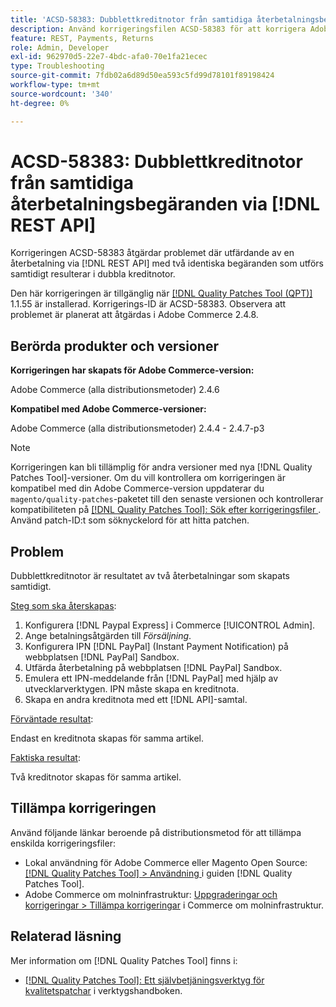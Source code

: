 ```yaml
---
title: 'ACSD-58383: Dubblettkreditnotor från samtidiga återbetalningsbegäranden via  [!DNL REST API]'
description: Använd korrigeringsfilen ACSD-58383 för att korrigera Adobe Commerce-problemet där två identiska begäranden som körs samtidigt och som återbetalas via  [!DNL REST API]  skapar dubblettkreditnotor.
feature: REST, Payments, Returns
role: Admin, Developer
exl-id: 962970d5-22e7-4bdc-afa0-70e1fa21ecec
type: Troubleshooting
source-git-commit: 7fdb02a6d89d50ea593c5fd99d78101f89198424
workflow-type: tm+mt
source-wordcount: '340'
ht-degree: 0%

---
```


# ACSD-58383: Dubblettkreditnotor från samtidiga återbetalningsbegäranden via [!DNL REST API]

Korrigeringen ACSD-58383 åtgärdar problemet där utfärdande av en återbetalning via [!DNL REST API] med två identiska begäranden som utförs samtidigt resulterar i dubbla kreditnotor.

Den här korrigeringen är tillgänglig när [[!DNL Quality Patches Tool (QPT)]](/help/tools/quality-patches-tool/quality-patches-tool-to-self-serve-quality-patches.md) 1.1.55 är installerad. Korrigerings-ID är ACSD-58383. Observera att problemet är planerat att åtgärdas i Adobe Commerce 2.4.8.

## Berörda produkter och versioner

**Korrigeringen har skapats för Adobe Commerce-version:**

Adobe Commerce (alla distributionsmetoder) 2.4.6

**Kompatibel med Adobe Commerce-versioner:**

Adobe Commerce (alla distributionsmetoder) 2.4.4 - 2.4.7-p3


>[!NOTE]
>
>Korrigeringen kan bli tillämplig för andra versioner med nya [!DNL Quality Patches Tool]-versioner. Om du vill kontrollera om korrigeringen är kompatibel med din Adobe Commerce-version uppdaterar du `magento/quality-patches`-paketet till den senaste versionen och kontrollerar kompatibiliteten på [[!DNL Quality Patches Tool]: Sök efter korrigeringsfiler ](https://experienceleague.adobe.com/tools/commerce-quality-patches/index.html?lang=sv-SE). Använd patch-ID:t som söknyckelord för att hitta patchen.

## Problem

Dubblettkreditnotor är resultatet av två återbetalningar som skapats samtidigt.

<u>Steg som ska återskapas</u>:

1. Konfigurera [!DNL Paypal Express] i Commerce [!UICONTROL Admin].
1. Ange betalningsåtgärden till *Försäljning*.
1. Konfigurera IPN [!DNL PayPal] (Instant Payment Notification) på webbplatsen [!DNL PayPal] Sandbox.
1. Utfärda återbetalning på webbplatsen [!DNL PayPal] Sandbox.
1. Emulera ett IPN-meddelande från [!DNL PayPal] med hjälp av utvecklarverktygen. IPN måste skapa en kreditnota.
1. Skapa en andra kreditnota med ett [!DNL API]-samtal.

<u>Förväntade resultat</u>:

Endast en kreditnota skapas för samma artikel.


<u>Faktiska resultat</u>:

Två kreditnotor skapas för samma artikel.

## Tillämpa korrigeringen

Använd följande länkar beroende på distributionsmetod för att tillämpa enskilda korrigeringsfiler:

* Lokal användning för Adobe Commerce eller Magento Open Source: [[!DNL Quality Patches Tool] > Användning ](/help/tools/quality-patches-tool/usage.md) i guiden [!DNL Quality Patches Tool].
* Adobe Commerce om molninfrastruktur: [Uppgraderingar och korrigeringar > Tillämpa korrigeringar](https://experienceleague.adobe.com/docs/commerce-cloud-service/user-guide/develop/upgrade/apply-patches.html?lang=sv-SE) i Commerce om molninfrastruktur.


## Relaterad läsning

Mer information om [!DNL Quality Patches Tool] finns i:

* [[!DNL Quality Patches Tool]: Ett självbetjäningsverktyg för kvalitetspatchar](/help/tools/quality-patches-tool/quality-patches-tool-to-self-serve-quality-patches.md) i verktygshandboken.
